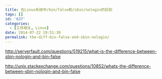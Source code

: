 ```yaml
---
title: 在Linux系统中/bin/false和/sbin/nologin的区别
tags: []
id: '637'
categories:
  - [工作相关, Linux]
date: 2014-07-22 19:51:30
permalink: the-diff-bin-false-and-sbin-nologin/
---
```


http://serverfault.com/questions/519215/what-is-the-difference-between-sbin-nologin-and-bin-false

http://unix.stackexchange.com/questions/10852/whats-the-difference-between-sbin-nologin-and-bin-false